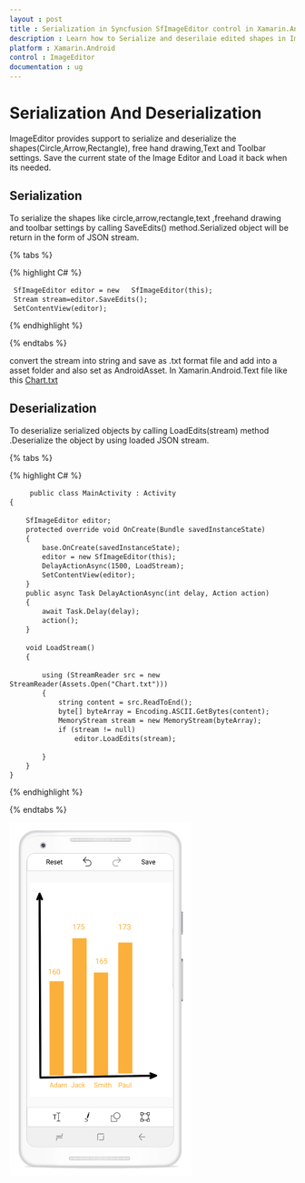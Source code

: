 ```yaml
---
layout : post
title : Serialization in Syncfusion SfImageEditor control in Xamarin.Android
description : Learn how to Serialize and deserilaie edited shapes in ImageEditor for Xamarin.Android
platform : Xamarin.Android
control : ImageEditor
documentation : ug
---
```


# Serialization And Deserialization
 ImageEditor provides support to serialize and deserialize the shapes(Circle,Arrow,Rectangle), free hand drawing,Text and Toolbar settings. Save the current state of the Image Editor and Load it back when its needed.

## Serialization
  To serialize the shapes like circle,arrow,rectangle,text ,freehand drawing and toolbar settings by calling SaveEdits() method.Serialized object will be return in the form of JSON stream.

{% tabs %}

{% highlight C# %}
    
	 SfImageEditor editor = new   SfImageEditor(this);
	 Stream stream=editor.SaveEdits();
     SetContentView(editor);
    
	
{% endhighlight %}

{% endtabs %}

   convert the stream into string and save as .txt format file and add into a asset folder and also set as AndroidAsset.
   In Xamarin.Android.Text file like this
  [Chart.txt](http://www.syncfusion.com/downloads/support/directtrac/general/txt/Chart677841499.txt)
       


## Deserialization
   To deserialize serialized objects by calling LoadEdits(stream) method .Deserialize the object by using loaded JSON stream.

{% tabs %}

{% highlight C# %}
        
		 public class MainActivity : Activity
    {

        SfImageEditor editor;
        protected override void OnCreate(Bundle savedInstanceState)
        {
            base.OnCreate(savedInstanceState);
            editor = new SfImageEditor(this);
            DelayActionAsync(1500, LoadStream);
            SetContentView(editor);
        }
        public async Task DelayActionAsync(int delay, Action action)
        {
            await Task.Delay(delay);
            action();
        }

        void LoadStream()
        {

            using (StreamReader src = new StreamReader(Assets.Open("Chart.txt")))
            {
                string content = src.ReadToEnd();
                byte[] byteArray = Encoding.ASCII.GetBytes(content);
                MemoryStream stream = new MemoryStream(byteArray);
                if (stream != null)
                    editor.LoadEdits(stream);

            }
        }
    }
		
        

{% endhighlight %}

{% endtabs %}

![SfImageEditor](ImageEditor_images/Serialization.png)
